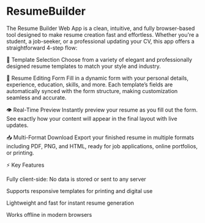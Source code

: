 # ResumeBuilder
The Resume Builder Web App is a clean, intuitive, and fully browser-based tool designed to make resume creation fast and effortless. Whether you're a student, a job-seeker, or a professional updating your CV, this app offers a straightforward 4-step flow:

📑 Template Selection
Choose from a variety of elegant and professionally designed resume templates to match your style and industry.

📝 Resume Editing Form
Fill in a dynamic form with your personal details, experience, education, skills, and more. Each template’s fields are automatically synced with the form structure, making customization seamless and accurate.

👁️ Real-Time Preview
Instantly preview your resume as you fill out the form. See exactly how your content will appear in the final layout with live updates.

📥 Multi-Format Download
Export your finished resume in multiple formats including PDF, PNG, and HTML, ready for job applications, online portfolios, or printing.

⚡ Key Features

Fully client-side: No data is stored or sent to any server

Supports responsive templates for printing and digital use

Lightweight and fast for instant resume generation

Works offline in modern browsers
